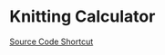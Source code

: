 # Knitting Calculator
[Source Code Shortcut](https://github.com/mktwohy/Knitting-Calculator/tree/master/app/src/main/java/com/mktwohy/knittingcalculator)
